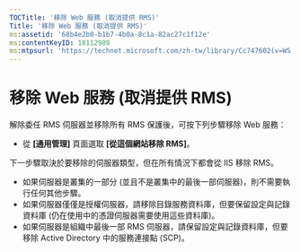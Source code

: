 ```yaml
---
TOCTitle: '移除 Web 服務 (取消提供 RMS)'
Title: '移除 Web 服務 (取消提供 RMS)'
ms:assetid: '68b4e2b0-b1b7-4b0a-8c1a-82ac27c1f12e'
ms:contentKeyID: 18112989
ms:mtpsurl: 'https://technet.microsoft.com/zh-tw/library/Cc747602(v=WS.10)'
---
```


移除 Web 服務 (取消提供 RMS)
============================

解除委任 RMS 伺服器並移除所有 RMS 保護後，可按下列步驟移除 Web 服務：

-   從 **\[通用管理\]** 頁面選取 **\[從這個網站移除 RMS\]**。

下一步驟取決於要移除的伺服器類型，但在所有情況下都會從 IIS 移除 RMS。

-   如果伺服器是叢集的一部分 (並且不是叢集中的最後一部伺服器)，則不需要執行任何其他步驟。
-   如果伺服器僅僅是授權伺服器，請移除目錄服務資料庫，但要保留設定與記錄資料庫 (仍在使用中的憑證伺服器需要使用這些資料庫)。
-   如果伺服器是組織中最後一部 RMS 伺服器，請保留設定與記錄資料庫，但要移除 Active Directory 中的服務連接點 (SCP)。
